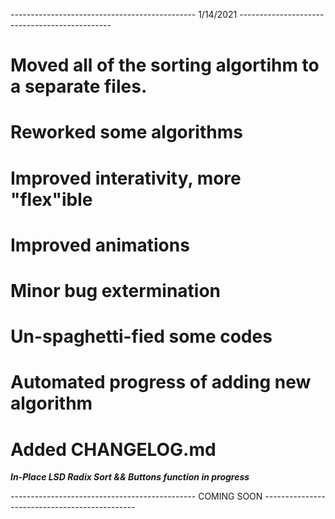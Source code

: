 ---------------------------------------------- 1/14/2021 ----------------------------------------------

# Moved all of the sorting algortihm to a separate files.

# Reworked some algorithms

# Improved interativity, more "flex"ible

# Improved animations

# Minor bug extermination

# Un-spaghetti-fied some codes

# Automated progress of adding new algorithm

# Added CHANGELOG.md

***In-Place LSD Radix Sort && Buttons function in progress***

---------------------------------------------- COMING SOON ----------------------------------------------